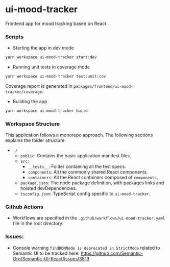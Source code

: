 # ui-mood-tracker
Frontend app for mood tracking based on React.

### Scripts
- Starting the app in dev mode
```sh
yarn workspace ui-mood-tracker start:dev
```

- Running unit tests in coverage mode
```sh
yarn workspace ui-mood-tracker test:unit:cov
```
Coverage report is generated in `packages/frontend/ui-mood-tracker/coverage`.

- Building the app
```sh
yarn workspace ui-mood-tracker build
```

### Workspace Structure
This application follows a monorepo approach. The following sections explains the folder structure:

- `./`
    - `public`: Contains the basic application manifest files.
    - `src`:
      - `__tests__`: Folder containing all the test specs.
      - `components`: All the commonly shared React components.
      - `containers`: All the React containers composed of `components`.
    - `package.json`: The node package definition, with packages links and hoisted devDependencies.
    - `tsconfig.json`: TypeScript config specific to `ui-mood-tracker`.
    
### Github Actions
- Workflows are specified in the `.github/workflows/ui-mood-tracker.yaml` file in the root directory.

### Issues:
- Console warning `findDOMNode is deprecated in StrictMode` related to Semantic UI to be tracked here:
  https://github.com/Semantic-Org/Semantic-UI-React/issues/3819
